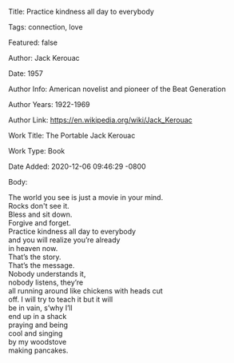Title:  Practice kindness all day to everybody

Tags:   connection, love

Featured: false

Author: Jack Kerouac

Date:   1957

Author Info: American novelist and pioneer of the Beat Generation

Author Years: 1922-1969

Author Link: https://en.wikipedia.org/wiki/Jack_Kerouac

Work Title: The Portable Jack Kerouac

Work Type: Book

Date Added: 2020-12-06 09:46:29 -0800

Body: 

The world you see is just a movie in your mind.  
Rocks don't see it.  
Bless and sit down.  
Forgive and forget.  
Practice kindness all day to everybody  
and you will realize you’re already  
in heaven now.  
That’s the story.  
That’s the message.  
Nobody understands it,  
nobody listens, they’re  
all running around like chickens with heads cut   
off. I will try to teach it but it will   
be in vain, s’why I’ll   
end up in a shack   
praying and being  
cool and singing   
by my woodstove   
making pancakes.
